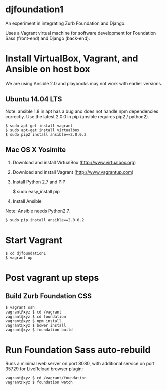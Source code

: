 # djfoundation1

An experiment in integrating Zurb Foundation and Django.

Uses a Vagrant virtual machine for software development for Foundation Sass (front-end) and Django (back-end).

# Install VirtualBox, Vagrant, and Ansible on host box

We are using Ansible 2.0 and playbooks may not work with earlier versions.

## Ubuntu 14.04 LTS

Note: ansible 1.8 in apt has a bug and does not handle npm dependencies correctly. Use the latest 2.0.0 in pip (ansible requires pip2 / python2).

    $ sudo apt-get install vagrant
    $ sudo apt-get install virtualbox
    $ sudo pip2 install ansible==2.0.0.2

## Mac OS X Yosimite

1) Download and install VirtualBox (http://www.virtualbox.org)
2) Download and install Vagrant (http://www.vagrantup.com)
3) Install Python 2.7 and PIP

    $ sudo easy_install pip

4) Install Ansible

Note: Ansible needs Python2.7.

    $ sudo pip install ansible==2.0.0.2

# Start Vagrant

    $ cd djfoundation1
    $ vagrant up

# Post vagrant up steps

## Build Zurb Foundation CSS

    $ vagrant ssh
    vagrant@xyz $ cd /vagrant
    vagrant@xyz $ cd foundation
    vagrant@xyz $ npm install
    vagrant@xyz $ bower install
    vagrant@xyz $ foundation build

 # Run Foundation Sass auto-rebuild

Runs a minimal web server on port 8080, with additional service on port 35729 for LiveReload browser plugin:

    vagrant@xyz $ cd /vagrant/foundation
    vagrant@xyz $ foundation watch
